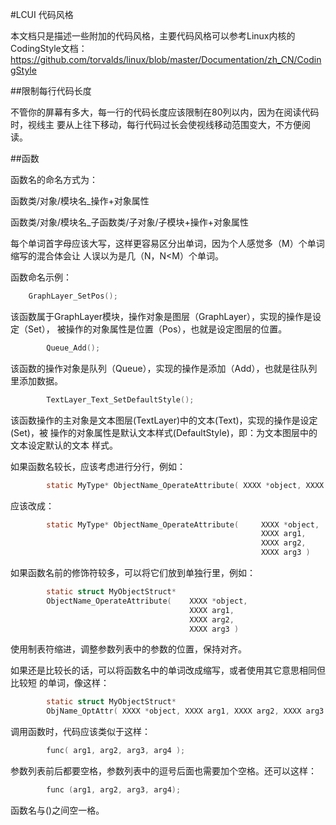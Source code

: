 #LCUI 代码风格


本文档只是描述一些附加的代码风格，主要代码风格可以参考Linux内核的CodingStyle文档：
https://github.com/torvalds/linux/blob/master/Documentation/zh_CN/CodingStyle

##限制每行代码长度

不管你的屏幕有多大，每一行的代码长度应该限制在80列以内，因为在阅读代码时，视线主
要从上往下移动，每行代码过长会使视线移动范围变大，不方便阅读。

##函数

函数名的命名方式为：

函数类/对象/模块名_操作+对象属性

函数类/对象/模块名_子函数类/子对象/子模块+操作+对象属性

每个单词首字母应该大写，这样更容易区分出单词，因为个人感觉多（M）个单词缩写的混合体会让
人误以为是几（N，N<M）个单词。

函数命名示例：

```c
    GraphLayer_SetPos();
```

该函数属于GraphLayer模块，操作对象是图层（GraphLayer），实现的操作是设定（Set），
被操作的对象属性是位置（Pos），也就是设定图层的位置。

```c
        Queue_Add();
```

该函数的操作对象是队列（Queue），实现的操作是添加（Add），也就是往队列里添加数据。

```c
        TextLayer_Text_SetDefaultStyle();
```
        
该函数操作的主对象是文本图层(TextLayer)中的文本(Text)，实现的操作是设定(Set)，被
操作的对象属性是默认文本样式(DefaultStyle)，即：为文本图层中的文本设定默认的文本
样式。

如果函数名较长，应该考虑进行分行，例如：

```c
        static MyType* ObjectName_OperateAttribute( XXXX *object, XXXX arg1, XXXX arg2, XXXX arg3 )
```

应该改成：

```c
        static MyType* ObjectName_OperateAttribute(     XXXX *object,
                                                        XXXX arg1,
                                                        XXXX arg2,
                                                        XXXX arg3 )
```

如果函数名前的修饰符较多，可以将它们放到单独行里，例如：

```c
        static struct MyObjectStruct* 
        ObjectName_OperateAttribute(    XXXX *object,
                                        XXXX arg1,
                                        XXXX arg2,
                                        XXXX arg3 )
```

使用制表符缩进，调整参数列表中的参数的位置，保持对齐。

如果还是比较长的话，可以将函数名中的单词改成缩写，或者使用其它意思相同但比较短
的单词，像这样：

```c
        static struct MyObjectStruct* 
        ObjName_OptAttr( XXXX *object, XXXX arg1, XXXX arg2, XXXX arg3 )
```

调用函数时，代码应该类似于这样：

```c
        func( arg1, arg2, arg3, arg4 );
```

参数列表前后都要空格，参数列表中的逗号后面也需要加个空格。还可以这样：

```c
        func (arg1, arg2, arg3, arg4);
```

函数名与()之间空一格。
